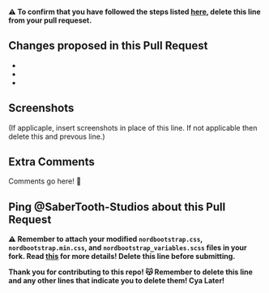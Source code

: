 **⚠️ To confirm that you have followed the steps listed [here](https://github.com/SaberTooth-Studios/NordTheme-Bootstrap/blob/main/CONTRIBUTING.md), delete this line from your pull requeset.**

## Changes proposed in this Pull Request

-
-
-

## Screenshots

(If applicaple, insert screenshots in place of this line. If not applicable then delete this and prevous line.)

## Extra Comments

Comments go here! 📝

## Ping @SaberTooth-Studios about this Pull Request

**⚠️ Remember to attach your modified `nordbootstrap.css`, `nordbootstrap.min.css`, and `nordbootstrap_variables.scss` files in your fork. Read [this](https://github.com/SaberTooth-Studios/NordTheme-Bootstrap/blob/main/CONTRIBUTING.md) for more details! Delete this line before submitting.**

**Thank you for contributing to this repo! 😽 Remember to delete this line and any other lines that indicate you to delete them! Cya Later!**
